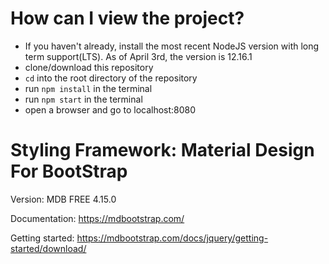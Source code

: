 # How can I view the project?

- If you haven't already, install the most recent NodeJS version with long term support(LTS). As of April 3rd, the version is 12.16.1
- clone/download this repository
- `cd` into the root directory of the repository
- run `npm install` in the terminal
- run `npm start` in the terminal
- open a browser and go to localhost:8080

# Styling Framework: Material Design For BootStrap

Version: MDB FREE 4.15.0

Documentation:
https://mdbootstrap.com/

Getting started:
https://mdbootstrap.com/docs/jquery/getting-started/download/
